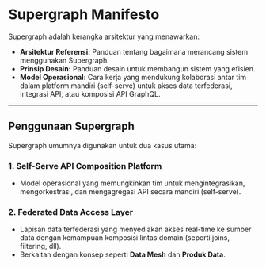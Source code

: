 # Supergraph Manifesto

Supergraph adalah kerangka arsitektur yang menawarkan:
- **Arsitektur Referensi:** Panduan tentang bagaimana merancang sistem menggunakan Supergraph.
- **Prinsip Desain:** Panduan desain untuk membangun sistem yang efisien.
- **Model Operasional:** Cara kerja yang mendukung kolaborasi antar tim dalam platform mandiri (self-serve) untuk akses data terfederasi, integrasi API, atau komposisi API GraphQL.

---

## Penggunaan Supergraph
Supergraph umumnya digunakan untuk dua kasus utama:

### 1. **Self-Serve API Composition Platform**
   - Model operasional yang memungkinkan tim untuk mengintegrasikan, mengorkestrasi, dan mengagregasi API secara mandiri (self-serve).

### 2. **Federated Data Access Layer**
   - Lapisan data terfederasi yang menyediakan akses real-time ke sumber data dengan kemampuan komposisi lintas domain (seperti joins, filtering, dll).
   - Berkaitan dengan konsep seperti **Data Mesh** dan **Produk Data**.

